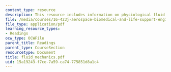 ```yaml
---
content_type: resource
description: This resource includes information on physiological fluid flow.
file: /media/courses/16-423j-aerospace-biomedical-and-life-support-engineering-spring-2006/15a19243f7ce7a59ca74775851d8a1c4_fluid_mechanics.pdf
file_type: application/pdf
learning_resource_types:
- Readings
ocw_type: OCWFile
parent_title: Readings
parent_type: CourseSection
resourcetype: Document
title: fluid_mechanics.pdf
uid: 15a19243-f7ce-7a59-ca74-775851d8a1c4
---
```

